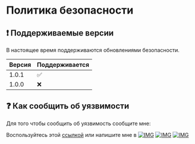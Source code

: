 #  Политика безопасности

## :heavy_exclamation_mark: Поддерживаемые версии

В настоящее время поддерживаются обновлениями безопасности.

| Версия  | Поддерживается     |
| ------- | ------------------ |
| 1.0.1   | :white_check_mark: |
| 1.0.0   | :x:                |


## :question: Как сообщить об уязвимости

Для того чтобы сообщить об уязвимость сообщите мне:

Воспользуйтесь этой [ссылкой](https://github.com/raushweb/gulp-web-installer/issues) или напишите мне в [![IMG](https://raushweb.ru/assets/img/icon/telegram.svg)](https://t.me/+79602042339) [![IMG](https://raushweb.ru/assets/img/icon/whatsapp.svg)](https://wa.me/+79602042339) [![IMG](https://raushweb.ru/assets/img/icon/vk.svg)](https://vk.com/id528175475)

